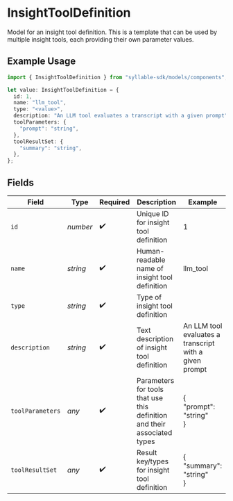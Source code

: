 # InsightToolDefinition

Model for an insight tool definition. This is a template that can be used by multiple insight
tools, each providing their own parameter values.

## Example Usage

```typescript
import { InsightToolDefinition } from "syllable-sdk/models/components";

let value: InsightToolDefinition = {
  id: 1,
  name: "llm_tool",
  type: "<value>",
  description: "An LLM tool evaluates a transcript with a given prompt",
  toolParameters: {
    "prompt": "string",
  },
  toolResultSet: {
    "summary": "string",
  },
};
```

## Fields

| Field                                                                    | Type                                                                     | Required                                                                 | Description                                                              | Example                                                                  |
| ------------------------------------------------------------------------ | ------------------------------------------------------------------------ | ------------------------------------------------------------------------ | ------------------------------------------------------------------------ | ------------------------------------------------------------------------ |
| `id`                                                                     | *number*                                                                 | :heavy_check_mark:                                                       | Unique ID for insight tool definition                                    | 1                                                                        |
| `name`                                                                   | *string*                                                                 | :heavy_check_mark:                                                       | Human-readable name of insight tool definition                           | llm_tool                                                                 |
| `type`                                                                   | *string*                                                                 | :heavy_check_mark:                                                       | Type of insight tool definition                                          |                                                                          |
| `description`                                                            | *string*                                                                 | :heavy_check_mark:                                                       | Text description of insight tool definition                              | An LLM tool evaluates a transcript with a given prompt                   |
| `toolParameters`                                                         | *any*                                                                    | :heavy_check_mark:                                                       | Parameters for tools that use this definition and their associated types | {<br/>"prompt": "string"<br/>}                                           |
| `toolResultSet`                                                          | *any*                                                                    | :heavy_check_mark:                                                       | Result key/types for insight tool definition                             | {<br/>"summary": "string"<br/>}                                          |